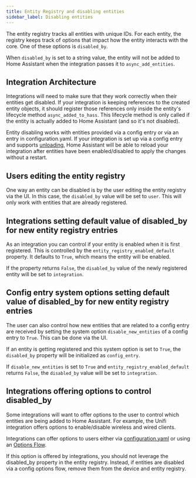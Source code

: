 ```yaml
---
title: Entity Registry and disabling entities
sidebar_label: Disabling entities
---
```


The entity registry tracks all entities with unique IDs. For each entity, the registry keeps track of options that impact how the entity interacts with the core. One of these options is `disabled_by`.

When `disabled_by` is set to a string value, the entity will not be added to Home Assistant when the integration passes it to `async_add_entities`.

## Integration Architecture

Integrations will need to make sure that they work correctly when their entities get disabled. If your integration is keeping references to the created entity objects, it should register those references only inside the entity's lifecycle method `async_added_to_hass`. This lifecycle method is only called if the entity is actually added to Home Assistant (and so it's not disabled).

Entity disabling works with entities provided via a config entry or via an entry in configuration.yaml. If your integration is set up via a config entry and supports [unloading](config_entries_index.md#unloading-entries), Home Assistant will be able to reload your integration after entities have been enabled/disabled to apply the changes without a restart.

## Users editing the entity registry

One way an entity can be disabled is by the user editing the entity registry via the UI. In this case, the `disabled_by` value will be set to `user`. This will only work with entities that are already registered.

## Integrations setting default value of disabled_by for new entity registry entries

As an integration you can control if your entity is enabled when it is first registered. This is controlled by the `entity_registry_enabled_default` property. It defaults to `True`, which means the entity will be enabled.

If the property returns `False`, the `disabled_by` value of the newly registered entity will be set to `integration`.

## Config entry system options setting default value of disabled_by for new entity registry entries

The user can also control how new entities that are related to a config entry are received by setting the system option `disable_new_entities` of a config entry to `True`. This can be done via the UI.

If an entity is getting registered and this system option is set to `True`, the `disabled_by` property will be initialized as `config_entry`.

If `disable_new_entities` is set to `True` and `entity_registry_enabled_default` returns `False`, the `disabled_by` value will be set to `integration`.

## Integrations offering options to control disabled_by

Some integrations will want to offer options to the user to control which entities are being added to Home Assistant. For example, the Unifi integration offers options to enable/disable wireless and wired clients.

Integrations can offer options to users either via [configuration.yaml](/configuration_yaml_index.md) or using an [Options Flow](/config_entries_options_flow_handler.md).

If this option is offered by integrations, you should not leverage the disabled_by property in the entity registry. Instead, if entities are disabled via a config options flow, remove them from the device and entity registry.
